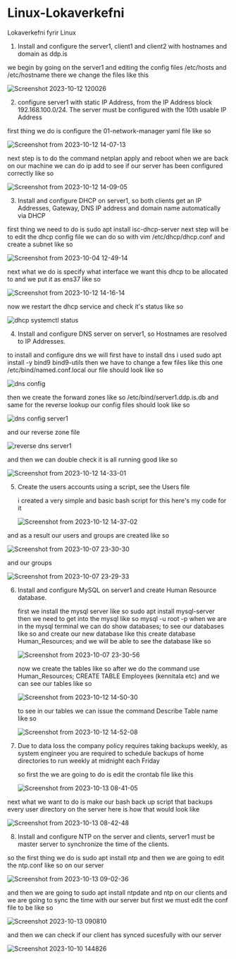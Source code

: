 # Linux-Lokaverkefni
Lokaverkefni fyrir Linux

1. Install and configure the server1, client1 and client2 with hostnames and domain as ddp.is

we begin by going on the server1 and editing the config files  /etc/hosts and /etc/hostname  there we change the files like this

![Screenshot 2023-10-12 120026](https://github.com/Domald-d/Linux-Lokaverkefni/assets/78101890/662a2d6c-4c1d-42d2-b26c-e0c2506b862e)


2. configure server1 with static IP Address, from the IP Address block 192.168.100.0/24. The 
server must be configured with the 10th usable IP Address

first thing we do is configure the 01-network-manager yaml file like so

![Screenshot from 2023-10-12 14-07-13](https://github.com/Domald-d/Linux-Lokaverkefni/assets/78101890/a8705deb-2e16-4bbf-b6ce-4b5673761c4b)

next step is to do the command netplan apply and reboot when we are back on our machine we can do  ip add to see if our server has been configured correctly like so

![Screenshot from 2023-10-12 14-09-05](https://github.com/Domald-d/Linux-Lokaverkefni/assets/78101890/869fa22e-2195-403b-a705-bdb73d452e3c)

3. Install and configure DHCP on server1, so both clients get an IP Addresses, Gateway, DNS 
IP address and domain name automatically via DHCP

first thing we need to do is sudo apt install isc-dhcp-server next step will be to edit the dhcp config file
we can do so with vim /etc/dhcp/dhcp.conf and create a subnet like so

![Screenshot from 2023-10-04 12-49-14](https://github.com/Domald-d/Linux-Lokaverkefni/assets/78101890/14986954-8557-40ae-b794-fbad4742a8e2)

next what we do is specify what interface we want this dhcp to be allocated to and we put it as ens37 like so

![Screenshot from 2023-10-12 14-16-14](https://github.com/Domald-d/Linux-Lokaverkefni/assets/78101890/349bf214-4d5e-4e8f-b550-02932df8d0bc)

now we restart the dhcp service and check it's status like so

![dhcp systemctl status](https://github.com/Domald-d/Linux-Lokaverkefni/assets/78101890/03b4f234-4e38-41e1-8199-f934da840caf)

4. Install and configure DNS server on server1, so Hostnames are resolved to IP Addresses.

  to install and configure dns we will first have to install dns i used sudo apt install -y bind9 bind9-utils
  then we have to change a few files like this one /etc/bind/named.conf.local
  our file should look like so

  ![dns config](https://github.com/Domald-d/Linux-Lokaverkefni/assets/78101890/2121cf58-6746-4893-9196-43f7023e5488)

  then we create the forward zones like so  /etc/bind/server1.ddp.is.db and same for the reverse lookup our config files should look like so

  ![dns config server1](https://github.com/Domald-d/Linux-Lokaverkefni/assets/78101890/6c4b9738-0c2f-4ab6-948f-ba6fdadd5636)

  and our reverse zone file

  ![reverse dns server1](https://github.com/Domald-d/Linux-Lokaverkefni/assets/78101890/19470889-dd66-42e3-b436-51231f252f13)

  and then we can double check it is all running good like so

  ![Screenshot from 2023-10-12 14-33-01](https://github.com/Domald-d/Linux-Lokaverkefni/assets/78101890/b931e827-b905-4fb6-8375-cb23091a9899)

5. Create the users accounts using a script, see the Users file

   i created a very simple and basic bash script for this here's my code for it

    ![Screenshot from 2023-10-12 14-37-02](https://github.com/Domald-d/Linux-Lokaverkefni/assets/78101890/d3004c8b-c76c-4ecd-ba66-84a48fc68b96)

  and as a result our users and groups are created like so

  ![Screenshot from 2023-10-07 23-30-30](https://github.com/Domald-d/Linux-Lokaverkefni/assets/78101890/65ccc1bc-fe7e-4f1e-baf5-d6d34577baad)

  and our groups

  ![Screenshot from 2023-10-07 23-29-33](https://github.com/Domald-d/Linux-Lokaverkefni/assets/78101890/3ff113c7-70f2-4084-afbe-5dc3e30eb9a6)

  6. Install and configure MySQL on server1 and create Human Resource database.

     first we install the mysql server like so sudo apt install mysql-server
     then we need to get into the mysql like so mysql -u root -p
     when we are in the mysql terminal we can do show databases; to see our databases like so and create our new database
     like this create database Human_Resources; and we will be able to see the database like so

     ![Screenshot from 2023-10-07 23-30-56](https://github.com/Domald-d/Linux-Lokaverkefni/assets/78101890/48f070cf-de56-4e13-990a-322a2aa0706a)

     now we create the tables like so  after we do the command use Human_Resources;
     CREATE TABLE Employees (kennitala etc) and we can see our tables like so

     ![Screenshot from 2023-10-12 14-50-30](https://github.com/Domald-d/Linux-Lokaverkefni/assets/78101890/f5336cce-3ef8-4077-bf6e-15d5d8b948ba)

     to see in our tables we can issue the command Describe Table name like so
     
     ![Screenshot from 2023-10-12 14-52-08](https://github.com/Domald-d/Linux-Lokaverkefni/assets/78101890/17d92de9-2d64-4a7a-9257-b115a0655841)


7. Due to data loss the company policy requires taking backups weekly, as system engineer 
you are required to schedule backups of home directories to run weekly at midnight each 
Friday

     so first the we are going to do is edit the crontab file like this
   
   ![Screenshot from 2023-10-13 08-41-05](https://github.com/Domald-d/Linux-Lokaverkefni/assets/78101890/7826d36b-9380-49f6-a6d1-29ccc9d3ea7d)

next what we want to do is make our bash back up script that backups every user directory on the server here is how that would look like

![Screenshot from 2023-10-13 08-42-48](https://github.com/Domald-d/Linux-Lokaverkefni/assets/78101890/df1e1d54-d857-41f6-b1d5-3ce966f341a1)

8. Install and configure NTP on the server and clients, server1 must be master server to 
synchronize the time of the clients.

  so the first thing we do is sudo apt install ntp and then we are going to edit the ntp.conf like so on our server

  ![Screenshot from 2023-10-13 09-02-36](https://github.com/Domald-d/Linux-Lokaverkefni/assets/78101890/e2092433-e1a3-466d-9853-1df59e463513)

  and then we are going to sudo apt install ntpdate and ntp on our clients and we are going to sync the time with our server but first we must edit the conf file to be like so

  ![Screenshot 2023-10-13 090810](https://github.com/Domald-d/Linux-Lokaverkefni/assets/78101890/72902104-e972-47de-897f-25125b941316)

  and then we can check if our client has synced sucesfully with our server

  ![Screenshot 2023-10-10 144826](https://github.com/Domald-d/Linux-Lokaverkefni/assets/78101890/add824f8-3034-452d-97fb-d48da73a84a6)


